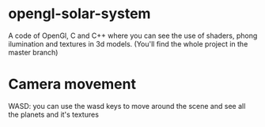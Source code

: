 # opengl-solar-system

A code of OpenGl, C and C++ where you can see the use of shaders, phong ilumination and textures in 3d models.
(You'll find the whole project in the master branch)

# Camera movement
WASD: you can use the wasd keys to move around the scene and see all the planets and it's textures
